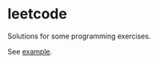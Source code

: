 # leetcode
Solutions for some programming exercises.

See [example](app/src/main/java/RegExMatch.java).
